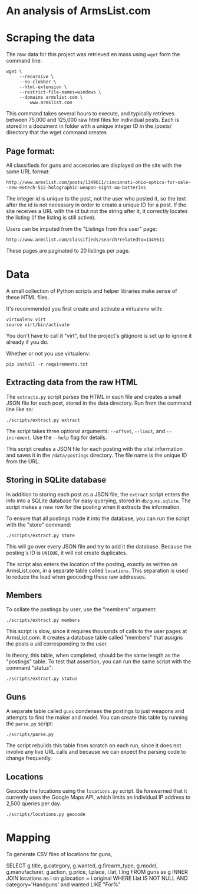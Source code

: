 An analysis of ArmsList.com 
=========

# Scraping the data
The raw data for this project was retrieved en mass using ```wget``` form the command line:

	wget \
		 --recursive \
		 --no-clobber \
		 --html-extension \
		 --restrict-file-names=windows \
		 --domains armslist.com \
			 www.armslist.com
         
This command takes several hours to execute, and typically retrieves between 75,000 and 125,000 
raw html files for individual posts. Each is stored in a document in folder with a unique integer
ID in the /posts/ directory that the wget command creates 

## Page format:
	
All classifieds for guns and accesories are displayed on the site with the same URL format:

	http://www.armslist.com/posts/1349611/cincinnati-ohio-optics-for-sale--new-eotech-512-holographic-weapon-sight-aa-batteries

The integer id is unique to the post, not the user who posted it, so the text after the id is 
not necessary in order to create a unique ID for a post. If the site receives a URL with the
id but not the string after it, it correctly locates the listing (if the listing is still active).

Users can be imputed from the "Listings from this user" page:

	http://www.armslist.com/classifieds/search?relatedto=1349611

These pages are paginated to 20 listings per page. 

# Data

A small collection of Python scripts and helper libraries make sense of these HTML files.

It's recommended you first create and activate a virtualenv with:

    virtualenv virt
    source virt/bin/activate

You don't have to call it "virt", but the project's gitignore is set up to ignore it already if you do.

Whether or not you use virtualenv:

    pip install -r requirements.txt

## Extracting data from the raw HTML

The ```extracts.py``` script parses the HTML in each file and creates a small JSON file for
each post, stored in the data directory. Run from the command line like so:

	./scripts/extract.py extract
	
The script takes three optional arguments: ```--offset```, ```--limit```, and ```--increment```. 
Use the ```--help``` flag for details.

This script creates a JSON file for each posting with the vital information and saves it in the ```/data/postings``` directory.
The file name is the unique ID from the URL.

## Storing in SQLite database
In addition to storing each post as a JSON file, the ```extract``` script enters the info into a SQLite database
for easy querying, stored in ```db/guns.sqlite```. The script makes a new row for the posting when it extracts the 
information.

To ensure that all postings made it into the database, you can run the script with the "store" command:

	./scripts/extract.py store

This will go over every JSON file and try to add it the database. Because the posting's ID is ```UNIQUE```,
it will not create duplicates. 

The script also enters the location of the posting, exactly as written on ArmsList.com, in a separate table
called ```locations```. This separation is used to reduce the load when geocoding these raw addresses.

## Members
To collate the postings by user, use the "members" argument:

	./scripts/extract.py members

This script is slow, since it requires thousands of calls to the user pages at ArmsList.com. It creates a 
database table called "members" that assigns the posts a uid corresponding to the user.

In theory, this table, when completed, should be the same length as the "postings" table. To test that
assertion, you can run the same script with the command "status":

	./scripts/extract.py status

## Guns
A separate table called ```guns``` condenses the postings to just weapons and attempts to find 
the maker and model. You can create this table by running the ```parse.py``` script:

	./scripts/parse.py

The script rebuilds this table from scratch on each run, since it does not involve any live URL calls and because
we can expect the parsing code to change frequently.

## Locations

Geocode the locations using the ```locations.py``` script. Be forewarned that it currently uses the Google Maps API,
which limits an individual IP address to 2,500 queries per day.

	./scripts/locations.py geocode

# Mapping

To generate CSV files of locations for guns, 

	


SELECT g.title, g.category, g.wanted, g.firearm_type, g.model, g.manufacturer, g.action, g.price, l.place, l.lat, l.lng FROM guns as g INNER JOIN locations as l on g.location = l.original WHERE l.lat IS NOT NULL AND category='Handguns' and wanted LIKE "For%"

